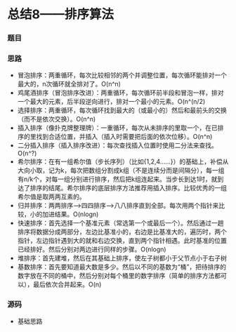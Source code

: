 # 总结8——排序算法

### 题目

> 

### 思路

* 冒泡排序：两重循环，每次比较相邻的两个并调整位置，每次循环能排对一个最大的，n次循环就全排对了。O(n^n)
* 鸡尾酒排序（冒泡排序改进）：两重循环，每次循环前半段和冒泡一样，排对一个最大的元素，后半段逆向进行，排对一个最小的元素。O(n^(n/2)
* 选择排序：两重循环，每次循环找到最大的（或最小的）然后和最前头的交换（而不是依次交换）。O(n^n)
* 插入排序（像扑克牌整理牌）：一重循环，每次从未排序的里取一个，在已排序的里找到合适位置，并插入（插入时需要把后面的依次位移）。O(n^n)
* 二分插入排序（插入排序改进）：每次查找插入位置时使用二分法来查找。O(n^?)
* 希尔排序：在有一组希尔值（步长序列）（比如{1,2,4……}）的基础上，补偿从大向小取，记为k，每次把数组分割成k组（不是连续分而是间隔分），每一组有n/k个，对每一组分别进行排序，然后把k组连起来。当步长到达1时，就到达了排序的结尾。希尔排序的底层排序方法推荐用插入排序。比较优秀的一组希尔值是取两两互素的。
* 归并排序：两两排序—>四四排序—>八八排序直到全部。每次用两个指针来比较，小的加进结果。O(nlogn)
* 快速排序：首先选择一个基准元素（常选第一个或最后一个）。然后通过一趟排序将数据分成两部分，左边比基准小的，右边是比基准大的，遍历时，两个指针，左边指针遇到大的就和右边交换，直到两个指针相遇。此时基准的位置已经排好。然后分别对两边进行同样的步骤。O(nlogn)
* 堆排序：首先建堆，然后在其基础上排序，使左子树都小于父节点小于右子树
* 基数排序：首先要知道最大数是多少。然后以不同的基数为“桶”，把待排序的数字放在不同的桶中，然后分别对每个桶里的数字排序（简单的排序方法都可以），最后依次合并起来。O(n)

### 源码

* 基础思路

  ```c++
  
  ```


